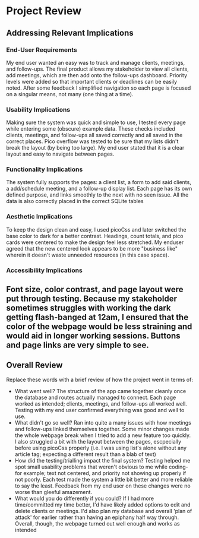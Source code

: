 # Project Review

## Addressing Relevant Implications

### End-User Requirements

My end user wanted an easy was to track and manage clients, meetings, and follow-ups. The final product allows my stakeholder to view all clients, add meetings, which are then add onto the follow-ups dashboard. Priority levels were added so that important clients or deadlines can be easily noted. After some feedback I simplified navigation so each page is focused on a singular means, not many (one thing at a time). 

### Usability Implications

Making sure the system was quick and simple to use, I tested every page while entering some (obscure) example data. These checks included clients, meetings, and follow-ups all saved correctly and all saved in the correct places. Pico overflow was tested to be sure that my lists didn't break the layout (by being too large). My end user stated that it is a clear layout and easy to navigate between pages. 

### Functionality Implications

The system fully supports the pages: a client list, a form to add said clients, a add/schedule meeting, and a follow-up display list. Each page has its own defined purpose, and links smoothly to the next with no seen issue. All the data is also correctly placed in the correct SQLite tables


### Aesthetic Implications

To keep the design clean and easy, I used picoCss and later switched the base color to dark for a better contrast. Headings, count totals, and pico cards were centered to make the design feel less stretched. My enduser agreed that the new centered look appears to be more "business like" wherein it doesn't waste unneeded resources (in this case space).

### Accessibility Implications

Font size, color contrast, and page layout were put through testing. Because my stakeholder sometimes struggles with working the dark getting flash-banged at 12am, I ensured that the color of the webpage would be less straining and would aid in longer working sessions. Buttons and page links are very simple to see. 
---

## Overall Review

Replace these words with a brief review of how the project went in terms of:
- What went well? The structure of the app came together cleanly once the database and routes actually managed to connect. Each page worked as intended; clients, meetings, and follow-ups all worked well. Testing with my end user confirmed everything was good and well to use.
- What didn't go so well? Ran into quite a many issues with how meetings and follow-ups linked themselves together. Some minor changes made the whole webpage break when I tried to add a new feature too quickly. I also struggled a bit with the layout between the pages, escpecially before using picoCss properly (i.e. I was using list's alone without any article tag; expecting a different result than a blab of text) 
- How did the testing/trialling impact the final system? Testing helped me spot small usability problems that weren't obvious to me while coding- for example; text not centered, and priority not showing up properly if not poorly. Each test made the system a little bit better and more reliable to say the least. Feedback from my end user on these changes were no worse than gleeful amazement.
- What would you do differently if you could? If I had more time/committed my time better, I'd have likely added options to edit and delete clients or meetings. I'd also plan my database and overall 'plan of attack' for earlier rather than having an epiphany half way through. Overall, though, the webpage turned out well enough and works as intended

